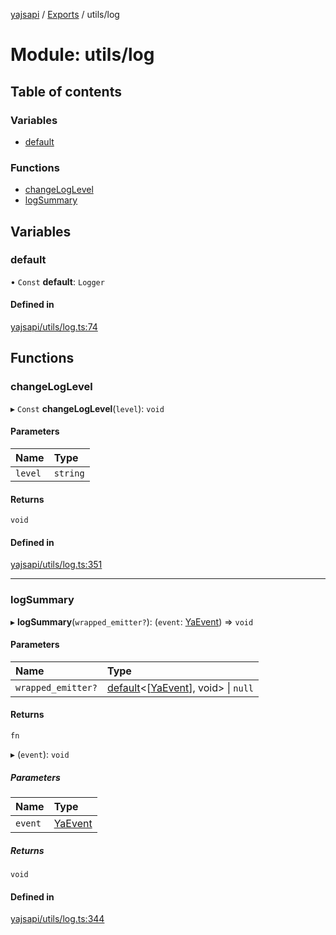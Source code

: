 [yajsapi](../README.md) / [Exports](../modules.md) / utils/log

# Module: utils/log

## Table of contents

### Variables

- [default](utils_log.md#default)

### Functions

- [changeLogLevel](utils_log.md#changeloglevel)
- [logSummary](utils_log.md#logsummary)

## Variables

### default

• `Const` **default**: `Logger`

#### Defined in

[yajsapi/utils/log.ts:74](https://github.com/golemfactory/yajsapi/blob/8f42a91/yajsapi/utils/log.ts#L74)

## Functions

### changeLogLevel

▸ `Const` **changeLogLevel**(`level`): `void`

#### Parameters

| Name | Type |
| :------ | :------ |
| `level` | `string` |

#### Returns

`void`

#### Defined in

[yajsapi/utils/log.ts:351](https://github.com/golemfactory/yajsapi/blob/8f42a91/yajsapi/utils/log.ts#L351)

___

### logSummary

▸ **logSummary**(`wrapped_emitter?`): (`event`: [YaEvent](../classes/executor_events.yaevent.md)) => `void`

#### Parameters

| Name | Type |
| :------ | :------ |
| `wrapped_emitter?` | [default](../interfaces/utils_callable.default.md)<[[YaEvent](../classes/executor_events.yaevent.md)], void\> \| ``null`` |

#### Returns

`fn`

▸ (`event`): `void`

##### Parameters

| Name | Type |
| :------ | :------ |
| `event` | [YaEvent](../classes/executor_events.yaevent.md) |

##### Returns

`void`

#### Defined in

[yajsapi/utils/log.ts:344](https://github.com/golemfactory/yajsapi/blob/8f42a91/yajsapi/utils/log.ts#L344)
